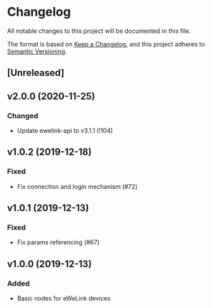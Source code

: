 # Changelog
All notable changes to this project will be documented in this file.

The format is based on [Keep a Changelog](https://keepachangelog.com/en/1.0.0/),
and this project adheres to [Semantic Versioning](https://semver.org/spec/v2.0.0.html).

## [Unreleased]

## v2.0.0 (2020-11-25)
### Changed
- Update ewelink-api to v3.1.1 (!104)

## v1.0.2 (2019-12-18)
### Fixed
- Fix connection and login mechanism (#72)

## v1.0.1 (2019-12-13)
### Fixed
- Fix params referencing (#67)

## v1.0.0 (2019-12-13)
### Added
- Basic nodes for eWeLink devices
